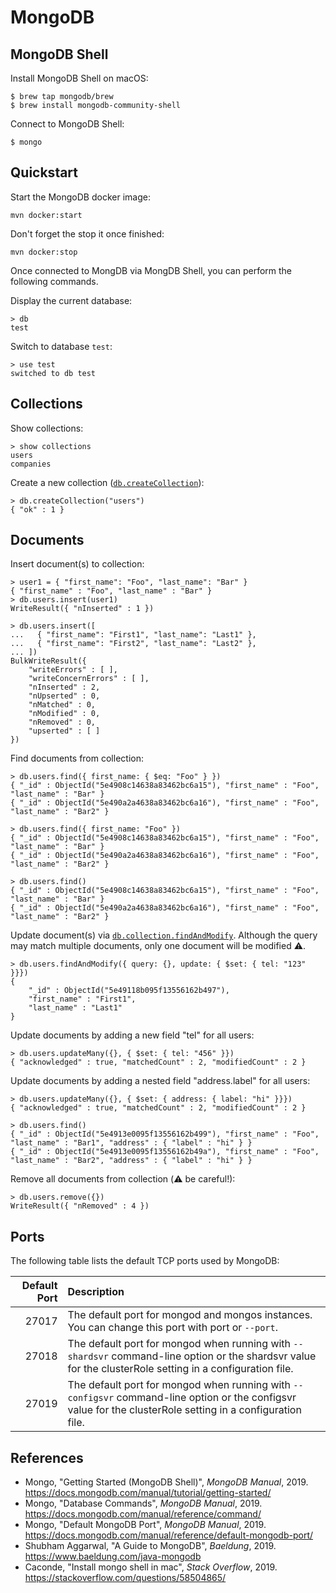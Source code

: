 # MongoDB

## MongoDB Shell

Install MongoDB Shell on macOS:

```
$ brew tap mongodb/brew
$ brew install mongodb-community-shell
```

Connect to MongoDB Shell:

```
$ mongo
```

## Quickstart

Start the MongoDB docker image:

```
mvn docker:start
```

Don't forget the stop it once finished:

```
mvn docker:stop
```

Once connected to MongDB via MongDB Shell, you can perform the following commands.

Display the current database:

```
> db
test
``` 

Switch to database `test`:

```
> use test
switched to db test
```

## Collections

Show collections:

```
> show collections
users
companies
```

Create a new collection
([`db.createCollection`](https://docs.mongodb.com/manual/reference/method/db.createCollection/)):

```
> db.createCollection("users")
{ "ok" : 1 }
```

## Documents

Insert document(s) to collection:

```
> user1 = { "first_name": "Foo", "last_name": "Bar" }
{ "first_name" : "Foo", "last_name" : "Bar" }
> db.users.insert(user1)
WriteResult({ "nInserted" : 1 })
```

```
> db.users.insert([
...   { "first_name": "First1", "last_name": "Last1" },
...   { "first_name": "First2", "last_name": "Last2" },
... ])
BulkWriteResult({
	"writeErrors" : [ ],
	"writeConcernErrors" : [ ],
	"nInserted" : 2,
	"nUpserted" : 0,
	"nMatched" : 0,
	"nModified" : 0,
	"nRemoved" : 0,
	"upserted" : [ ]
})
```

Find documents from collection:

```
> db.users.find({ first_name: { $eq: "Foo" } })
{ "_id" : ObjectId("5e4908c14638a83462bc6a15"), "first_name" : "Foo", "last_name" : "Bar" }
{ "_id" : ObjectId("5e490a2a4638a83462bc6a16"), "first_name" : "Foo", "last_name" : "Bar2" }
```

```
> db.users.find({ first_name: "Foo" })
{ "_id" : ObjectId("5e4908c14638a83462bc6a15"), "first_name" : "Foo", "last_name" : "Bar" }
{ "_id" : ObjectId("5e490a2a4638a83462bc6a16"), "first_name" : "Foo", "last_name" : "Bar2" }
```

```
> db.users.find()
{ "_id" : ObjectId("5e4908c14638a83462bc6a15"), "first_name" : "Foo", "last_name" : "Bar" }
{ "_id" : ObjectId("5e490a2a4638a83462bc6a16"), "first_name" : "Foo", "last_name" : "Bar2" }
```

Update document(s) via
[`db.collection.findAndModify`](https://docs.mongodb.com/manual/reference/method/db.collection.findAndModify/index.html).
Although the query may match multiple documents, only one document will be
modified :warning:.

```
> db.users.findAndModify({ query: {}, update: { $set: { tel: "123" }}})
{
	"_id" : ObjectId("5e49118b095f13556162b497"),
	"first_name" : "First1",
	"last_name" : "Last1"
}
```

Update documents by adding a new field "tel" for all users:

```
> db.users.updateMany({}, { $set: { tel: "456" }})
{ "acknowledged" : true, "matchedCount" : 2, "modifiedCount" : 2 }
```

Update documents by adding a nested field "address.label" for all users:

```
> db.users.updateMany({}, { $set: { address: { label: "hi" }}})
{ "acknowledged" : true, "matchedCount" : 2, "modifiedCount" : 2 }

> db.users.find()
{ "_id" : ObjectId("5e4913e0095f13556162b499"), "first_name" : "Foo", "last_name" : "Bar1", "address" : { "label" : "hi" } }
{ "_id" : ObjectId("5e4913e0095f13556162b49a"), "first_name" : "Foo", "last_name" : "Bar2", "address" : { "label" : "hi" } }
```

Remove all documents from collection (:warning: be careful!):

```
> db.users.remove({})
WriteResult({ "nRemoved" : 4 })
```

## Ports

The following table lists the default TCP ports used by MongoDB:

Default Port | Description
-----------: | :---------- 
27017        | The default port for mongod and mongos instances. You can change this port with port or `--port`.
27018        | The default port for mongod when running with `--shardsvr` command-line option or the shardsvr value for the clusterRole setting in a configuration file.
27019        | The default port for mongod when running with `--configsvr` command-line option or the configsvr value for the clusterRole setting in a configuration file.

## References

- Mongo, "Getting Started (MongoDB Shell)", _MongoDB Manual_, 2019.
  <https://docs.mongodb.com/manual/tutorial/getting-started/>
- Mongo, "Database Commands", _MongoDB Manual_, 2019.
  <https://docs.mongodb.com/manual/reference/command/>
- Mongo, "Default MongoDB Port", _MongoDB Manual_, 2019.
  <https://docs.mongodb.com/manual/reference/default-mongodb-port/>
- Shubham Aggarwal, "A Guide to MongoDB", _Baeldung_, 2019.
  <https://www.baeldung.com/java-mongodb>
- Caconde, "Install mongo shell in mac", _Stack Overflow_, 2019.
  <https://stackoverflow.com/questions/58504865/>
